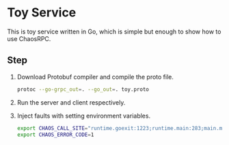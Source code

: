 # Toy Service

This is toy service written in Go, which is simple but enough to show how to use ChaosRPC.

## Step

1. Download Protobuf compiler and compile the proto file.

    ```bash
    protoc --go-grpc_out=. --go_out=. toy.proto
    ```

2. Run the server and client respectively.

3. Inject faults with setting environment variables.

    ```bash
    export CHAOS_CALL_SITE="runtime.goexit:1223;runtime.main:283;main.main:32;github.com/qts0312/ChaosRPC/examples/toy/proto.(*toyServiceClient).Handshake:42;/toy.ToyService/Handshake"
    export CHAOS_ERROR_CODE=1
    ```
